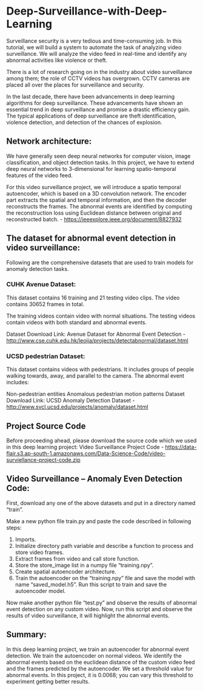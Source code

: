 # Deep-Surveillance-with-Deep-Learning

Surveillance security is a very tedious and time-consuming job. In this tutorial, we will build a system to automate the task of analyzing video surveillance. We will analyze the video feed in real-time and identify any abnormal activities like violence or theft.

There is a lot of research going on in the industry about video surveillance among them; the role of CCTV videos has overgrown. CCTV cameras are placed all over the places for surveillance and security.

In the last decade, there have been advancements in deep learning algorithms for deep surveillance. These advancements have shown an essential trend in deep surveillance and promise a drastic efficiency gain. The typical applications of deep surveillance are theft identification, violence detection, and detection of the chances of explosion.

## Network architecture:
We have generally seen deep neural networks for computer vision, image classification, and object detection tasks. In this project, we have to extend deep neural networks to 3-dimensional for learning spatio-temporal features of the video feed. 

For this video surveillance project, we will introduce a spatio temporal autoencoder, which is based on a 3D convolution network. The encoder part extracts the spatial and temporal information, and then the decoder reconstructs the frames. The abnormal events are identified by computing the reconstruction loss using Euclidean distance between original and reconstructed batch. - https://ieeexplore.ieee.org/document/8827932

## The dataset for abnormal event detection in video surveillance:
Following are the comprehensive datasets that are used to train models for anomaly detection tasks.

### CUHK Avenue Dataset:
This dataset contains 16 training and 21 testing video clips. The video contains 30652 frames in total.

The training videos contain video with normal situations. The testing videos contain videos with both standard and abnormal events.

Dataset Download Link: Avenue Dataset for Abnormal Event Detection - http://www.cse.cuhk.edu.hk/leojia/projects/detectabnormal/dataset.html

### UCSD pedestrian Dataset:
This dataset contains videos with pedestrians. It includes groups of people walking towards, away, and parallel to the camera. The abnormal event includes:

Non-pedestrian entities
Anomalous pedestrian motion patterns
Dataset Download Link: UCSD Anomaly Detection Dataset - http://www.svcl.ucsd.edu/projects/anomaly/dataset.html

## Project Source Code
Before proceeding ahead, please download the source code which we used in this deep learning project: Video Surveillance Project Code - https://data-flair.s3.ap-south-1.amazonaws.com/Data-Science-Code/video-surviellance-project-code.zip

## Video Surveillance – Anomaly Even Detection Code:
First, download any one of the above datasets and put in a directory named “train”.

Make a new python file train.py and paste the code described in following steps:

1. Imports.
2. Initialize directory path variable and describe a function to process and store video frames.
3. Extract frames from video and call store function.
4. Store the store_image list in a numpy file “training.npy”.
5. Create spatial autoencoder architecture.
6. Train the autoencoder on the “training.npy” file and save the model with name “saved_model.h5”.
   Run this script to train and save the autoencoder model.

Now make another python file “test.py” and observe the results of abnormal event detection on any custom video.
Now, run this script and observe the results of video surveillance, it will highlight the abnormal events.

## Summary:
In this deep learning project, we train an autoencoder for abnormal event detection. We train the autoencoder on normal videos. We identify the abnormal events based on the euclidean distance of the custom video feed and the frames predicted by the autoencoder.
We set a threshold value for abnormal events. In this project, it is 0.0068; you can vary this threshold to experiment getting better results.


